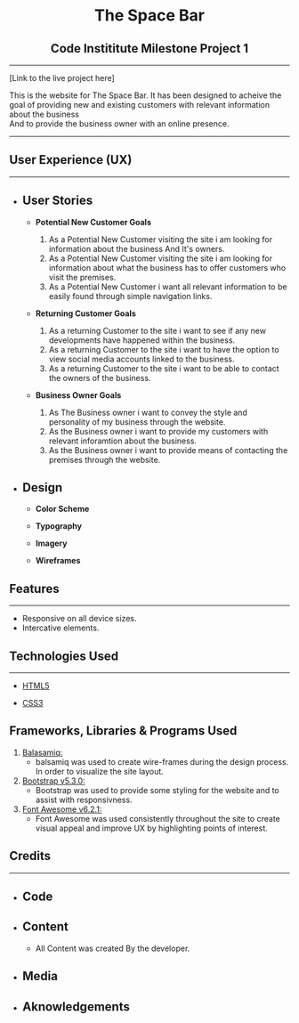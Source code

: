 <h1 style="text-align: center;"><strong>The Space Bar</strong></h1>
<h2 style="text-align: center;">Code Instititute Milestone Project 1</h2>

---

[Link to the live project here]

   This is the website for The Space Bar. It has been designed to acheive the goal of providing new and existing customers with relevant information about the business  
   And to provide the business owner with an online presence.   

---

## **User Experience (UX)**

---

  * ## **User Stories**
    * **Potential New Customer Goals**
        1. As a Potential New Customer visiting the site i am looking for information about the business And It's owners.
        2. As a Potential New Customer visiting the site i am looking for information about what the business has to offer customers who visit the premises.
        3. As a Potential New Customer i want all relevant information to be easily found through simple navigation links.

    * **Returning Customer Goals**
        1. As a returning Customer to the site i want to see if any new developments have happened within the business.
        2. As a returning Customer to the site i want to have the option to view social media accounts linked to the business.
        3. As a returning Customer to the site i want to be able to contact the owners of the business.

    * **Business Owner Goals**
        1. As The Business owner i want to convey the style and personality of my business through the website.
        2. As the Business owner i want to provide my customers with relevant inforamtion about the business.
        3. As the Business owner i want to provide means of contacting the premises through the website.


  * ## **Design**
    * **Color Scheme**
         
    * **Typography**

    * **Imagery**

    * **Wireframes**          

## **Features**
---
* Responsive on all device sizes.
* Intercative elements.

## **Technologies Used**
---
* [HTML5](https://en.wikipedia.org/wiki/HTML5)

* [CSS3](https://en.wikipedia.org/wiki/CSS)

## **Frameworks, Libraries & Programs Used**
  1. [Balasamiq:](https://balsamiq.com/wireframes/?gclid=EAIaIQobChMIvIHOsbe__AIVi-vtCh3lfgSREAAYAiAAEgK77vD_BwE)
      * balsamiq was used to create wire-frames during the design process. In order to visualize the site layout.
  2. [Bootstrap v5.3.0:](https://getbootstrap.com/)
      * Bootstrap was used to provide some styling for the website and to assist with responsivness.
  3. [Font Awesome v6.2.1:](https://fontawesome.com)
      * Font Awesome was used consistently throughout the site to create visual appeal and improve UX by highlighting points of interest.
## **Credits**
---
  * ## **Code**
  * ## **Content**
    * All Content was created By the developer.
  * ## **Media**
  * ## **Aknowledgements**  
   
 

  